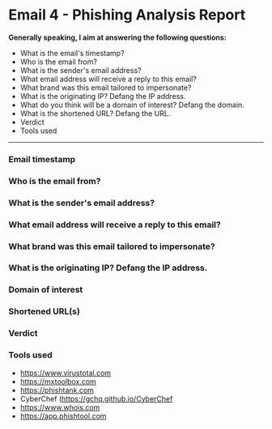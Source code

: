 # Email 4 - Phishing Analysis Report


**Generally speaking, I aim at answering the following questions:**

- What is the email's timestamp? 
- Who is the email from?
- What is the sender's email address?
- What email address will receive a reply to this email? 
- What brand was this email tailored to impersonate?
- What is the originating IP? Defang the IP address. 
- What do you think will be a domain of interest? Defang the domain.
- What is the shortened URL? Defang the URL.
- Verdict
- Tools used

---

### Email timestamp



### Who is the email from?



### What is the sender's email address?


### What email address will receive a reply to this email? 



### What brand was this email tailored to impersonate?



### What is the originating IP? Defang the IP address.



### Domain of interest



### Shortened URL(s)



### Verdict



### Tools used

- https://www.virustotal.com
- https://mxtoolbox.com
- https://phishtank.com
- CyberChef (https://gchq.github.io/CyberChef
- https://www.whois.com
- https://app.phishtool.com
